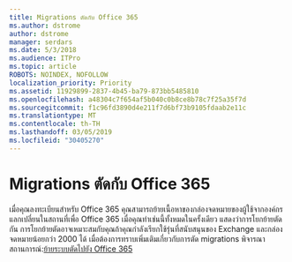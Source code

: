 ```yaml
---
title: Migrations ตัดกับ Office 365
ms.author: dstrome
author: dstrome
manager: serdars
ms.date: 5/3/2018
ms.audience: ITPro
ms.topic: article
ROBOTS: NOINDEX, NOFOLLOW
localization_priority: Priority
ms.assetid: 11929899-2837-4b45-ba79-873bb5485810
ms.openlocfilehash: a48304c7f654af5b040c0b8ce8b78c7f25a35f7d
ms.sourcegitcommit: f1c96fd3890d4e211f7d6bf73b9105fdaab2e11c
ms.translationtype: MT
ms.contentlocale: th-TH
ms.lasthandoff: 03/05/2019
ms.locfileid: "30405270"
---
```

# <a name="cutover-migrations-to-office-365"></a>Migrations ตัดกับ Office 365

เมื่อคุณลงทะเบียนสำหรับ Office 365 คุณสามารถย้ายเนื้อหาของกล่องจดหมายของผู้ใช้จากองค์กรแลกเปลี่ยนในสถานที่เพื่อ Office 365 เมื่อคุณทำเช่นนี้ทั้งหมดในครั้งเดียว แสดงว่าการโยกย้ายตัดกัน การโยกย้ายตัดอาจเหมาะสมกับคุณถ้าคุณกำลังเรียกใช้รุ่นที่สนับสนุนของ Exchange และกล่องจดหมายน้อยกว่า 2000 ได้ เมื่อต้องการทราบเพิ่มเติมเกี่ยวกับการตัด migrations พิจารณาสถานการณ์:[ย้ายระบบตัดไปยัง Office 365](https://support.office.com/article/9496e93c-1e59-41a8-9bb3-6e8df0cd81b4.aspx)
  

